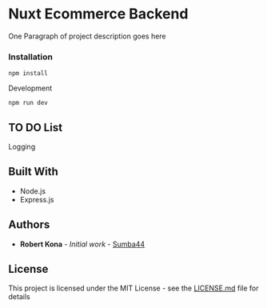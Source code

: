 # Nuxt Ecommerce Backend

One Paragraph of project description goes here

### Installation

```
npm install
```

Development

```
npm run dev
```

## TO DO List

Logging

## Built With

* Node.js
* Express.js

## Authors

* **Robert Kona** - *Initial work* - [Sumba44](https://github.com/Sumba44)

## License

This project is licensed under the MIT License - see the [LICENSE.md](LICENSE.md) file for details
